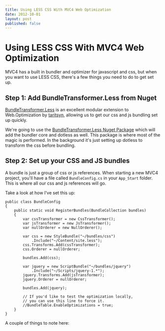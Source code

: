 ```yaml
---
title: Using LESS CSS With MVC4 Web Optimization
date: 2012-10-01
layout: post
published: false
---
```


# Using LESS CSS With MVC4 Web Optimization

MVC4 has a built in bundler and optimizer for javascript and css, but when you want to use LESS CSS, there's a few things you need to do to get set up.

## Step 1: Add BundleTransformer.Less from Nuget

[BundleTransformer.Less](http://bundletransformer.codeplex.com/wikipage?title=Bundle%20Transformer%201.6.2) is an excellent modular extension to Web.Optimization by [taritsyn](http://taritsyn.wordpress.com/), allowing us to get our css and js bundling set up quickly. 

We're going to use the [BundleTransformer.Less Nuget Package](http://nuget.org/packages/BundleTransformer.Less) which will add the bundler core and dotless as well. This package is where most of the magic is performed. In the background it's just setting up dotless to transform the css before bundling. 

## Step 2: Set up your CSS and JS bundles

A bundle is just a group of css or js references. When starting a new MVC4 project, you'll have a file called `BundleConfig.cs` in your `App_Start` folder. This is where all our css and js references will go.

Take a look at how I've set this up:

    public class BundleConfig
    {
        public static void RegisterBundles(BundleCollection bundles)
        {
            var cssTransformer = new CssTransformer();
            var jsTransformer = new JsTransformer();
            var nullOrderer = new NullOrderer();

            var css = new StyleBundle("~/bundles/css")
                .Include("~/Content/site.less");
            css.Transforms.Add(cssTransformer);
            css.Orderer = nullOrderer;

            bundles.Add(css);
            
            var jquery = new ScriptBundle("~/bundles/jquery")
                .Include("~/Scripts/jquery-1.*");
            jquery.Transforms.Add(jsTransformer);
            jquery.Orderer = nullOrderer;

            bundles.Add(jquery);
            
            // If you'd like to test the optimization locally,
            // you can use this line to force it.
            //BundleTable.EnableOptimizations = true;            
        }
    }
    
A couple of things to note here:
